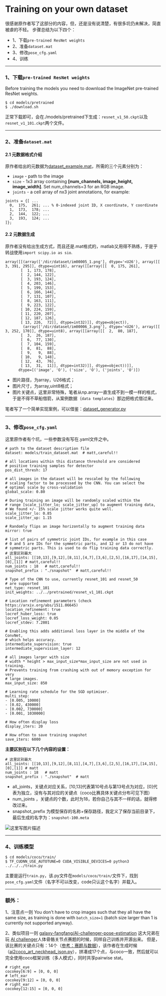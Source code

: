 
# Training on your own dataset

很感谢原作者写了这部分的内容，但，还是没有说清楚，有很多坑仍未解决，简直被虐的不轻。
步骤总结为以下四个：

 - 1、下载`pre-trained ResNet weights`
 - 2、准备`dataset.mat`
 - 3、修改`pose_cfg.yaml`
 - 4、训练


----------


### 1、下载`pre-trained ResNet weights`
Before training the models you need to download the ImageNet pre-trained ResNet weights.

```
$ cd models/pretrained
$ ./download.sh
```
正常下载即可，会在./models/pretrained下生成：`resnet_v1_50.ckpt`以及`resnet_v1_101.ckpt`两个文件。


----------


### 2、准备`dataset.mat`
#### 2.1 元数据格式介绍
原作者给出的元数据为[dataset_example.mat](https://github.com/eldar/pose-tensorflow/blob/master/models/dataset_example.mat)，所需的三个元素分别为：

 - `image` - path to the image
 - `size` - 1x3 array containing **[num_channels, image_height, image_width]**. Set num_channels=3 for an RGB image.
 - `joints` - a cell array of nx3 joint annotations, for example:

```
joints = {[ ...
  0,  175,  261; ... % 0-indexed joint ID, X coordinate, Y coordinate
  1,  173,  178; ...
  2,  144,  122; ...
  3,  193,  124; ...
]};
```

#### 2.2 元数据生成
原作者没有给出生成方式，而且还是.mat格式的，matlab又用得不熟练，于是乎转战使用`import scipy.io as sio`.
```
array([[(array(['/dir/dataset/im00005_1.png'], dtype='<U26'), array([[  3, 391, 295]], dtype=uint16), array([[array([[  0, 175, 261],
       [  1, 173, 178],
       [  2, 144, 122],
       [  3, 193, 124],
       [  4, 203, 146],
       [  5, 199, 153],
       [  6, 166, 144],
       [  7, 131, 107],
       [  8, 163, 111],
       [  9, 223, 122],
       [ 10, 224, 159],
       [ 11, 220, 207],
       [ 12, 187, 126],
       [ 13, 226,  72]], dtype=int32)]], dtype=object)),
        (array(['/dir/dataset/im00006_3.png'], dtype='<U26'), array([[  3, 252, 170]], dtype=uint8), array([[array([[  2,  80, 187],
       [  3,  26, 187],
       [  6,  77, 130],
       [  7, 104, 159],
       [  8,  81,  88],
       [  9,   9,  88],
       [ 10,   9, 148],
       [ 12,  43,  76],
       [ 13,  31,  11]], dtype=int32)]], dtype=object))]],
      dtype=[('image', 'O'), ('size', 'O'), ('joints', 'O')])
```
 - 图片路径，为array，U26格式；
 - 图片尺寸，为array,uint8格式；
 - 图片关键点，这里非常特殊，笔者从np.array一直生成不到一模一样的格式，于是不得不草船借箭，从案例数据（`data
   templates`）那边把格式借过来。

笔者写了一个简单实现案例，可以借鉴：[dataset_generator.py](https://github.com/mattzheng/pose-tensorflow/blob/master/models/dataset_generator.py)


----------


### 3、修改`pose_cfg.yaml`
这里原作者有个坑，一些参数没有写在.yaml文件之中。

```
# path to the dataset description file
dataset: models/train_dataset.mat  # matt,careful!!

# all locations within this distance threshold are considered
# positive training samples for detector
pos_dist_thresh: 17 

# all images in the dataset will be rescaled by the following
# scaling factor to be processed by the CNN. You can select the
# optimal scale by cross-validation
global_scale: 0.80

# During training an image will be randomly scaled within the
# range [scale_jitter_lo; scale_jitter_up] to augment training data,
# We found +/- 15% scale jitter works quite well.
scale_jitter_lo: 0.85
scale_jitter_up: 1.15

# Randomly flips an image horizontally to augment training data
mirror: true

# list of pairs of symmetric joint IDs, for example in this case
# 0 and 5 are IDs for the symmetric parts, and 12 or 13 do not have
# symmetric parts. This is used to do flip training data correctly. 
# 这里区别最大
all_joints: [[10,13],[9,12],[8,11],[4,7],[3,6],[2,5],[16,17],[14,15],[0],[1]] # matt,careful!!
num_joints : 18   # matt,careful!!
snapshot_prefix : "./snapshot"  # matt,careful!!

# Type of the CNN to use, currently resnet_101 and resnet_50
# are supported
net_type: resnet_101
init_weights: ../../pretrained/resnet_v1_101.ckpt

# Location refinement parameters (check https://arxiv.org/abs/1511.06645)
location_refinement: true
locref_huber_loss: true
locref_loss_weight: 0.05
locref_stdev: 7.2801

# Enabling this adds additional loss layer in the middle of the ConvNet,
# which helps accuracy.
intermediate_supervision: true
intermediate_supervision_layer: 12

# all images larger with size
# width * height > max_input_size*max_input_size are not used in training.
# Prevents training from crashing with out of memory exception for very
# large images.
max_input_size: 850

# Learning rate schedule for the SGD optimiser. 
multi_step:
- [0.005, 10000]
- [0.02, 430000]
- [0.002, 730000]
- [0.001, 1030000]

# How often display loss
display_iters: 20

# How often to save training snapshot
save_iters: 6000
```

**主要区别在以下几个内容的设置：**

```
# 这里区别最大
all_joints: [[10,13],[9,12],[8,11],[4,7],[3,6],[2,5],[16,17],[14,15],[0],[1]] # matt
num_joints : 18   # matt
snapshot_prefix : "./snapshot"  # matt
```

 - all_joints，关键点对应关系，[10,13]代表第10号点与第13号点为对应，[0]代表为独立，没有与其对应的关键点（coco比赛具体关键点分布可见下图）
 - num_joints ，关键点的个数，此时为18，若你自己与其不一样的话，就得修改过来。
 - snapshot_prefix
   为模型保存的名称+保存路径，我定义了保存当前目录下，最后生成的名字为：`snapshot-100.meta`

![这里写图片描述](http://img.blog.csdn.net/20170908144238610?watermark/2/text/aHR0cDovL2Jsb2cuY3Nkbi5uZXQvaGFwcHlob3Jpemlvbg==/font/5a6L5L2T/fontsize/400/fill/I0JBQkFCMA==/dissolve/70/gravity/SouthEast)


----------


### 4、训练模型

```
$ cd models/coco/train/
$ TF_CUDNN_USE_AUTOTUNE=0 CUDA_VISIBLE_DEVICES=0 python3 ../../../train.py
```
主要是运行`train.py`，该.py文件在`models/coco/train/`文件下，找到`pose_cfg.yaml`文件（名字不可以改变，code只认这个名字）并载入。


----------


### 额外：
1、注意点一则
You don't have to crop images such that they all have the same size,
as training is done with `batch_size=1` (batch size larger than 1 is
currently not supported anyway).

2、类似项目一则
[galaxy-fangfang/AI-challenger-pose-estimation](https://github.com/galaxy-fangfang/AI-challenger-pose-estimation) 这大兄弟在玩 [AI challenger](https://challenger.ai/)人体骨骼关节点赛题的时候，同样自己训练并开源出来。
但是，该比赛的关键点只有：14个（[参考：赛题与数据](https://challenger.ai/competition/keypoint/subject)），该作者在生成时候（[ai2coco_art_neckhead_json.py](https://github.com/galaxy-fangfang/AI-challenger-pose-estimation/blob/master/ai2coco_art_neckhead_json.py)），拼凑成17个点，与coco一致，然后就可以完全使用coco框架训练（多人模式），同时共享pairwise stat。

```
# right_eye
cocokey[6:9] = [0, 0, 0]
# left_ear
cocokey[9:12] = [0, 0, 0]
# right_ear
cocokey[12:15] = [0, 0, 0]
```
